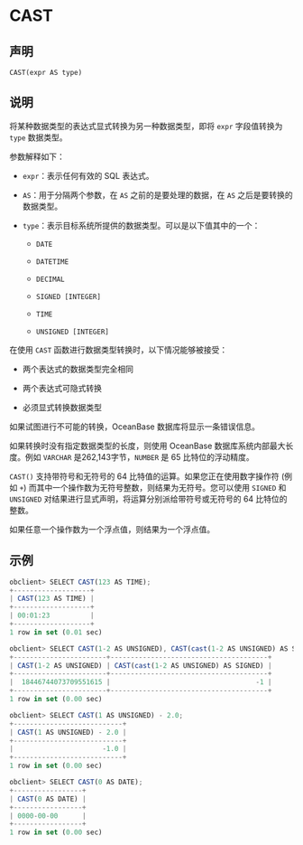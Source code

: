 CAST
=========================



声明
-----------------------

```unknow
CAST(expr AS type)
```



说明
-----------------------

将某种数据类型的表达式显式转换为另一种数据类型，即将 `expr` 字段值转换为 `type` 数据类型。

参数解释如下：

* `expr`：表示任何有效的 SQL 表达式。



* `AS`：用于分隔两个参数，在 `AS` 之前的是要处理的数据，在 `AS` 之后是要转换的数据类型。



* `type`：表示目标系统所提供的数据类型。可以是以下值其中的一个：

  * `DATE`



  * `DATETIME`



  * `DECIMAL`



  * `SIGNED [INTEGER]`



  * `TIME`



  * `UNSIGNED [INTEGER]`









在使用 `CAST` 函数进行数据类型转换时，以下情况能够被接受：

* 两个表达式的数据类型完全相同



* 两个表达式可隐式转换



* 必须显式转换数据类型






如果试图进行不可能的转换，OceanBase 数据库将显示一条错误信息。

如果转换时没有指定数据类型的长度，则使用 OceanBase 数据库系统内部最大长度。例如 `VARCHAR` 是262,143字节，`NUMBER` 是 65 比特位的浮动精度。

`CAST()` 支持带符号和无符号的 64 比特值的运算。如果您正在使用数字操作符 (例如 `+`) 而其中一个操作数为无符号整数，则结果为无符号。您可以使用 `SIGNED` 和 `UNSIGNED` 对结果进行显式声明，将运算分别派给带符号或无符号的 64 比特位的整数。

如果任意一个操作数为一个浮点值，则结果为一个浮点值。

示例
-----------------------

```javascript
obclient> SELECT CAST(123 AS TIME);
+-------------------+
| CAST(123 AS TIME) |
+-------------------+
| 00:01:23          |
+-------------------+
1 row in set (0.01 sec)

obclient> SELECT CAST(1-2 AS UNSIGNED), CAST(cast(1-2 AS UNSIGNED) AS SIGNED);
+-----------------------+---------------------------------------+
| CAST(1-2 AS UNSIGNED) | CAST(cast(1-2 AS UNSIGNED) AS SIGNED) |
+-----------------------+---------------------------------------+
|  18446744073709551615 |                                    -1 |
+-----------------------+---------------------------------------+
1 row in set (0.00 sec)

obclient> SELECT CAST(1 AS UNSIGNED) - 2.0;
+---------------------------+
| CAST(1 AS UNSIGNED) - 2.0 |
+---------------------------+
|                      -1.0 |
+---------------------------+
1 row in set (0.00 sec)

obclient> SELECT CAST(0 AS DATE);
+-----------------+
| CAST(0 AS DATE) |
+-----------------+
| 0000-00-00      |
+-----------------+
1 row in set (0.00 sec)
```
